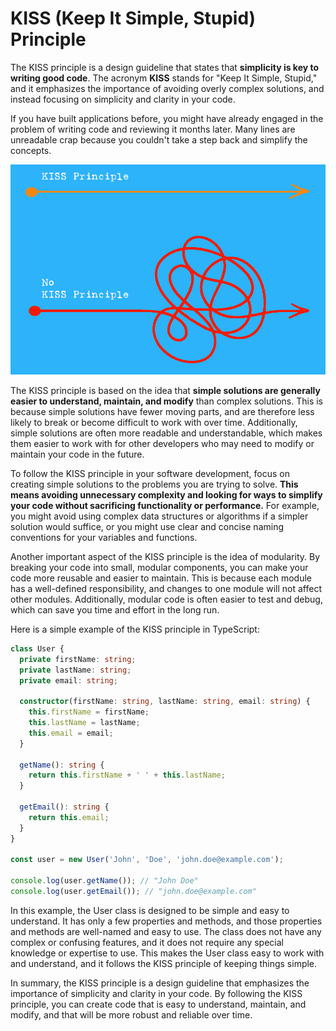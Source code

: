 # KISS (Keep It Simple, Stupid) Principle

The KISS principle is a design guideline that states that **simplicity is key to writing good code**. The acronym **KISS** stands for "Keep It Simple, Stupid," and it emphasizes the importance of avoiding overly complex solutions, and instead focusing on simplicity and clarity in your code.

If you have built applications before, you might have already engaged in the problem of writing code and reviewing it months later. Many lines are unreadable crap because you couldn't take a step back and simplify the concepts.

![](https://raw.githubusercontent.com/hcorta/software-design-essentials/master/public/images/kiss-principle.png)

The KISS principle is based on the idea that **simple solutions are generally easier to understand, maintain, and modify** than complex solutions. This is because simple solutions have fewer moving parts, and are therefore less likely to break or become difficult to work with over time. Additionally, simple solutions are often more readable and understandable, which makes them easier to work with for other developers who may need to modify or maintain your code in the future.

To follow the KISS principle in your software development, focus on creating simple solutions to the problems you are trying to solve. **This means avoiding unnecessary complexity and looking for ways to simplify your code without sacrificing functionality or performance.** For example, you might avoid using complex data structures or algorithms if a simpler solution would suffice, or you might use clear and concise naming conventions for your variables and functions.

Another important aspect of the KISS principle is the idea of modularity. By breaking your code into small, modular components, you can make your code more reusable and easier to maintain. This is because each module has a well-defined responsibility, and changes to one module will not affect other modules. Additionally, modular code is often easier to test and debug, which can save you time and effort in the long run.


Here is a simple example of the KISS principle in TypeScript:

```typescript
class User {
  private firstName: string;
  private lastName: string;
  private email: string;

  constructor(firstName: string, lastName: string, email: string) {
    this.firstName = firstName;
    this.lastName = lastName;
    this.email = email;
  }

  getName(): string {
    return this.firstName + ' ' + this.lastName;
  }

  getEmail(): string {
    return this.email;
  }
}

const user = new User('John', 'Doe', 'john.doe@example.com');

console.log(user.getName()); // "John Doe"
console.log(user.getEmail()); // "john.doe@example.com"
```

In this example, the User class is designed to be simple and easy to understand. It has only a few properties and methods, and those properties and methods are well-named and easy to use. The class does not have any complex or confusing features, and it does not require any special knowledge or expertise to use. This makes the User class easy to work with and understand, and it follows the KISS principle of keeping things simple.

In summary, the KISS principle is a design guideline that emphasizes the importance of simplicity and clarity in your code. By following the KISS principle, you can create code that is easy to understand, maintain, and modify, and that will be more robust and reliable over time.